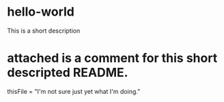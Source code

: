 # hello-world
This is a short description
# attached is a comment for this short descripted README.
thisFile = "I'm not sure just yet what I'm doing."
